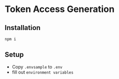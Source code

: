 # Token Access Generation

## Installation 
```sh
npm i
```

## Setup
* Copy `.envsample` to `.env`
* fill out `environment variables`

